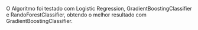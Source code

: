 O Algoritmo foi testado com Logistic Regression, GradientBoostingClassifier e RandoForestClassifier, obtendo o melhor resultado com GradientBoostingClassifier.
